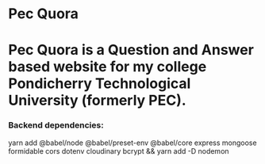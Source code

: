 <h1> Pec Quora </h1>
<h1> Pec Quora is a Question and Answer based website for my college Pondicherry Technological University (formerly PEC). </h1>

<h3> Backend dependencies: </h3>
<p> yarn add @babel/node @babel/preset-env @babel/core express mongoose formidable cors dotenv cloudinary bcrypt && yarn add -D nodemon </p>
